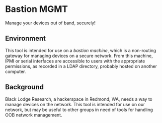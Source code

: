 # Bastion MGMT
Manage your devices out of band, securely!

## Environment
This tool is intended for use on a _bastion machine_, which is a non-routing
gateway for managing devices on a secure network. From this machine, IPMI or
serial interfaces are accessible to users with the appropriate permissions, as
recorded in a LDAP directory, probably hosted on another computer.

## Background
Black Lodge Research, a hackerspace in Redmond, WA, needs a way to manage
devices on the network. This tool is intended for use on our network, but may be
useful to other groups in need of tools for handling OOB network management.